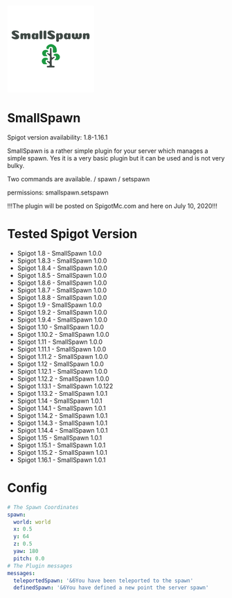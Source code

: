 ![logo](logo.png)
# SmallSpawn

Spigot version availability: 1.8-1.16.1

SmallSpawn is a rather simple plugin for your server which manages a simple spawn.
Yes it is a very basic plugin but it can be used and is not very bulky.

Two commands are available.
/ spawn
/ setspawn

permissions:
smallspawn.setspawn

!!!The plugin will be posted on SpigotMc.com and here on July 10, 2020!!!

# Tested Spigot Version

- Spigot 1.8 - SmallSpawn 1.0.0
- Spigot 1.8.3 - SmallSpawn 1.0.0
- Spigot 1.8.4 - SmallSpawn 1.0.0
- Spigot 1.8.5 - SmallSpawn 1.0.0
- Spigot 1.8.6 - SmallSpawn 1.0.0
- Spigot 1.8.7 - SmallSpawn 1.0.0
- Spigot 1.8.8 - SmallSpawn 1.0.0
- Spigot 1.9 - SmallSpawn 1.0.0
- Spigot 1.9.2 - SmallSpawn 1.0.0
- Spigot 1.9.4 - SmallSpawn 1.0.0
- Spigot 1.10 - SmallSpawn 1.0.0
- Spigot 1.10.2 - SmallSpawn 1.0.0
- Spigot 1.11 - SmallSpawn 1.0.0
- Spigot 1.11.1 - SmallSpawn 1.0.0
- Spigot 1.11.2 - SmallSpawn 1.0.0
- Spigot 1.12 - SmallSpawn 1.0.0
- Spigot 1.12.1 - SmallSpawn 1.0.0
- Spigot 1.12.2 - SmallSpawn 1.0.0
- Spigot 1.13.1 - SmallSpawn 1.0.122
- Spigot 1.13.2 - SmallSpawn 1.0.1
- Spigot 1.14 - SmallSpawn 1.0.1
- Spigot 1.14.1 - SmallSpawn 1.0.1
- Spigot 1.14.2 - SmallSpawn 1.0.1
- Spigot 1.14.3 - SmallSpawn 1.0.1
- Spigot 1.14.4 - SmallSpawn 1.0.1
- Spigot 1.15 - SmallSpawn 1.0.1
- Spigot 1.15.1 - SmallSpawn 1.0.1
- Spigot 1.15.2 - SmallSpawn 1.0.1
- Spigot 1.16.1 - SmallSpawn 1.0.1

# Config
```yaml
# The Spawn Coordinates
spawn:
  world: world
  x: 0.5
  y: 64
  z: 0.5
  yaw: 180
  pitch: 0.0
# The Plugin messages
messages:
  teleportedSpawn: '&6You have been teleported to the spawn'
  definedSpawn: '&6You have defined a new point the server spawn'
```
